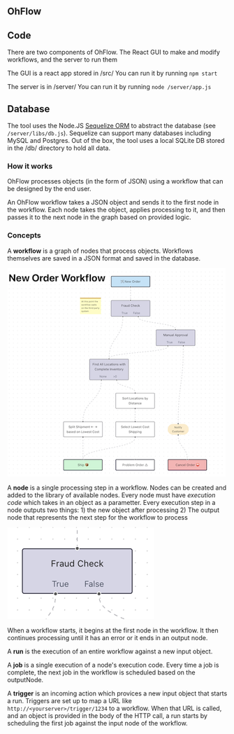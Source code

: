 ## OhFlow

## Code

There are two components of OhFlow. The React GUI to make and modify workflows, and the server to run them

The GUI is a react app stored in /src/
You can run it by running `npm start`

The server is in /server/
You can run it by running `node /server/app.js`

## Database

The tool uses the Node.JS [Sequelize ORM](https://sequelize.org/docs/v6/) to abstract the database (see `/server/libs/db.js`). Sequelize can support many databases including MySQL and Postgres. Out of the box, the tool uses a local SQLite DB stored in the /db/ directory to hold all data.

### How it works

OhFlow processes objects (in the form of JSON) using a workflow that can be designed by the end user.

An OhFlow workflow takes a JSON object and sends it to the first node in the workflow. Each node takes the object, applies processing to it, and then passes it to the next node in the graph based on provided logic.

### Concepts

A **workflow** is a graph of nodes that process objects. Workflows themselves are saved in a JSON format and saved in the database.

![Example Workflow](/docs/img/workflow.png)

A **node** is a single processing step in a workflow. Nodes can be created and added to the library of available nodes. Every node must have _execution code_ which takes in an object as a parametter. Every execution step in a node outputs two things: 1) the new object after processing 2) The output node that represents the next step for the workflow to process

![Example Node](/docs/img/node.png)

When a workflow starts, it begins at the first node in the workflow. It then continues processing until it has an error or it ends in an output node.

A **run** is the execution of an entire workflow against a new input object.

A **job** is a single execution of a node's execution code. Every time a job is complete, the next job in the workflow is scheduled based on the outputNode.

A **trigger** is an incoming action which provices a new input object that starts a run. Triggers are set up to map a URL like `http://<yourserver>/trigger/1234` to a workflow. When that URL is called, and an object is provided in the body of the HTTP call, a run starts by scheduling the first job against the input node of the workflow.

